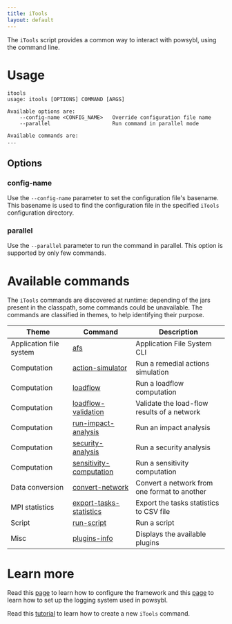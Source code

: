 ```yaml
---
title: iTools
layout: default
---
```


The `iTools` script provides a common way to interact with powsybl, using the command line.

# Usage
```shell
itools
usage: itools [OPTIONS] COMMAND [ARGS]

Available options are:
    --config-name <CONFIG_NAME>   Override configuration file name
    --parallel                    Run command in parallel mode

Available commands are:
...
```

## Options

### config-name
Use the `--config-name` parameter to set the configuration file's basename. This basename is used to find the configuration
file in the specified `iTools` configuration directory.

### parallel
Use the `--parallel` parameter to run the command in parallel. This option is supported by only few commands.

# Available commands
The `iTools` commands are discovered at runtime: depending of the jars present in the classpath, some commands could be
unavailable. The commands are classified in themes, to help identifying their purpose.
   
| Theme | Command | Description |
| ----- | ------- | ----------- |
| Application file system | [afs]() | Application File System CLI |
| Computation | [action-simulator]() | Run a remedial actions simulation |
| Computation | [loadflow]() | Run a loadflow computation |
| Computation | [loadflow-validation]() | Validate the load-flow results of a network |
| Computation | [run-impact-analysis]() | Run an impact analysis |
| Computation | [security-analysis]() | Run a security analysis |
| Computation | [sensitivity-computation]() | Run a sensitivity computation |
| Data conversion | [convert-network](convert-network.html) | Convert a network from one format to another |
| MPI statistics | [export-tasks-statistics]() | Export the tasks statistics to CSV file |
| Script | [run-script]() | Run a script |
| Misc | [plugins-info]() | Displays the available plugins |

# Learn more
Read this [page](../configuration/itools.html) to learn how to configure the framework and this [page](../configuration/logback.md)
to learn how to set up the logging system used in powsybl.

Read this [tutorial](../../tutorials/itools/howto-extend-itools.html) to learn how to create a new `iTools` command.
